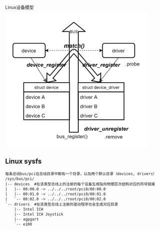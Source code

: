 Linux设备模型



<img src="./img/device_driver.png" alt="img" style="zoom:45%;" />

## Linux sysfs
```
每条总线bus/pci在总线目录中都有一个目录，以及两个默认目录（devices, drivers）
/sys/bus/pci/
|-- devices  #在该类型总线上的注册的每个设备生成指向物理层次结构对应的符号链接
|   |-- 00:00.0 -> ../../../root/pci0/00:00.0
|   |-- 00:01.0 -> ../../../root/pci0/00:01.0
|   `-- 00:02.0 -> ../../../root/pci0/00:02.0
`-- drivers  #在该类型总线上注册的驱动程序也会生成对应目录
    |-- Intel ICH
    |-- Intel ICH Joystick
    |-- agpgart
    `-- e100
```

